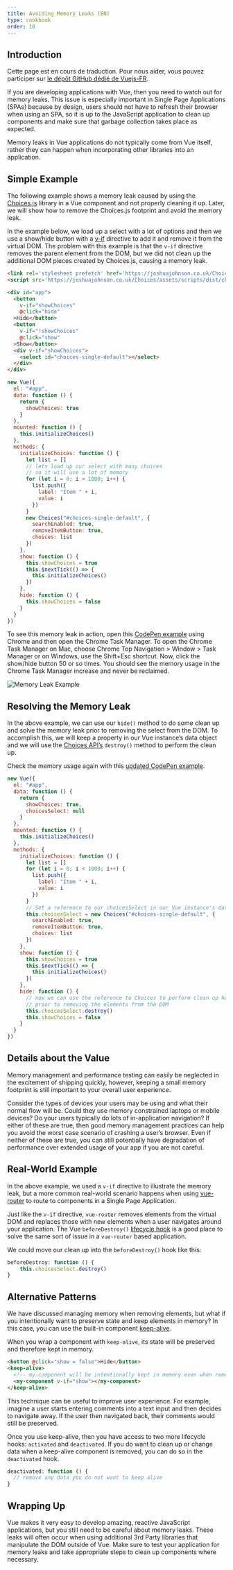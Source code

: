```yaml
---
title: Avoiding Memory Leaks (EN)
type: cookbook
order: 10
---
```


## Introduction

<p>Cette page est en cours de traduction. Pour nous aider, vous pouvez participer sur <a href="https://github.com/vuejs-fr/vuejs.org" target="_blank">le dépôt GitHub dédié de Vuejs-FR</a>.</p><p>If you are developing applications with Vue, then you need to watch out for memory leaks. This issue is especially important in Single Page Applications (SPAs) because by design, users should not have to refresh their browser when using an SPA, so it is up to the JavaScript application to clean up components and make sure that garbage collection takes place as expected.</p>

Memory leaks in Vue applications do not typically come from Vue itself, rather they can happen when incorporating other libraries into an application.

## Simple Example

The following example shows a memory leak caused by using the [Choices.js](https://github.com/jshjohnson/Choices) library in a Vue component and not properly cleaning it up. Later, we will show how to remove the Choices.js footprint and avoid the memory leak.

In the example below, we load up a select with a lot of options and then we use a show/hide button with a [v-if](/v2/guide/conditional.html) directive to add it and remove it from the virtual DOM. The problem with this example is that the `v-if` directive removes the parent element from the DOM, but we did not clean up the additional DOM pieces created by Choices.js, causing a memory leak.

```html
<link rel='stylesheet prefetch' href='https://joshuajohnson.co.uk/Choices/assets/styles/css/choices.min.css?version=3.0.3'>
<script src='https://joshuajohnson.co.uk/Choices/assets/scripts/dist/choices.min.js?version=3.0.3'></script>

<div id="app">
  <button
    v-if="showChoices"
    @click="hide"
  >Hide</button>
  <button
    v-if="!showChoices"
    @click="show"
  >Show</button>
  <div v-if="showChoices">
    <select id="choices-single-default"></select>
  </div>
</div>
```

```js
new Vue({
  el: "#app",
  data: function () {
    return {
      showChoices: true
    }
  },
  mounted: function () {
    this.initializeChoices()
  },
  methods: {
    initializeChoices: function () {
      let list = []
      // lets load up our select with many choices
      // so it will use a lot of memory
      for (let i = 0; i < 1000; i++) {
        list.push({
          label: "Item " + i,
          value: i
        })
      }
      new Choices("#choices-single-default", {
        searchEnabled: true,
        removeItemButton: true,
        choices: list
      })
    },
    show: function () {
      this.showChoices = true
      this.$nextTick(() => {
        this.initializeChoices()
      })
    },
    hide: function () {
      this.showChoices = false
    }
  }
})
```

To see this memory leak in action, open this [CodePen example](https://codepen.io/freeman-g/pen/qobpxo) using Chrome and then open the Chrome Task Manager. To open the Chrome Task Manager on Mac, choose Chrome Top Navigation > Window > Task Manager or on Windows, use the Shift+Esc shortcut. Now, click the show/hide button 50 or so times. You should see the memory usage in the Chrome Task Manager increase and never be reclaimed.

![Memory Leak Example](/images/memory-leak-example.png)

## Resolving the Memory Leak

In the above example, we can use our `hide()` method to do some clean up and solve the memory leak prior to removing the select from the DOM. To accomplish this, we will keep a property in our Vue instance’s data object and we will use the [Choices API’s](https://github.com/jshjohnson/Choices) `destroy()` method to perform the clean up.

Check the memory usage again with this [updated CodePen example](https://codepen.io/freeman-g/pen/mxWMor).

```js
new Vue({
  el: "#app",
  data: function () {
    return {
      showChoices: true,
      choicesSelect: null
    }
  },
  mounted: function () {
    this.initializeChoices()
  },
  methods: {
    initializeChoices: function () {
      let list = []
      for (let i = 0; i < 1000; i++) {
        list.push({
          label: "Item " + i,
          value: i
        })
      }
      // Set a reference to our choicesSelect in our Vue instance's data object
      this.choicesSelect = new Choices("#choices-single-default", {
        searchEnabled: true,
        removeItemButton: true,
        choices: list
      })
    },
    show: function () {
      this.showChoices = true
      this.$nextTick(() => {
        this.initializeChoices()
      })
    },
    hide: function () {
      // now we can use the reference to Choices to perform clean up here
      // prior to removing the elements from the DOM
      this.choicesSelect.destroy()
      this.showChoices = false
    }
  }
})
```

## Details about the Value

Memory management and performance testing can easily be neglected in the excitement of shipping quickly, however, keeping a small memory footprint is still important to your overall user experience.

Consider the types of devices your users may be using and what their normal flow will be. Could they use memory constrained laptops or mobile devices? Do your users typically do lots of in-application navigation? If either of these are true, then good memory management practices can help you avoid the worst case scenario of crashing a user’s browser. Even if neither of these are true, you can still potentially have degradation of performance over extended usage of your app if you are not careful.

## Real-World Example

In the above example, we used a `v-if` directive to illustrate the memory leak, but a more common real-world scenario happens when using [vue-router](https://router.vuejs.org/en/) to route to components in a Single Page Application.

Just like the `v-if` directive, `vue-router` removes elements from the virtual DOM and replaces those with new elements when a user navigates around your application. The Vue `beforeDestroy()` [lifecycle hook](/v2/guide/instance.html#Lifecycle-Diagram) is a good place to solve the same sort of issue in a `vue-router` based application.

We could move our clean up into the `beforeDestroy()` hook like this:

```js
beforeDestroy: function () {
    this.choicesSelect.destroy()
}
```

## Alternative Patterns

We have discussed managing memory when removing elements, but what if you intentionally want to preserve state and keep elements in memory? In this case, you can use the built-in component [keep-alive](/v2/api/#keep-alive).

When you wrap a component with `keep-alive`, its state will be preserved and therefore kept in memory.

```html
<button @click="show = false">Hide</button>
<keep-alive>
  <!-- my-component will be intentionally kept in memory even when removed -->
  <my-component v-if="show"></my-component>
</keep-alive>
```
This technique can be useful to improve user experience. For example, imagine a user starts entering comments into a text input and then decides to navigate away. If the user then navigated back, their comments would still be preserved.

Once you use keep-alive, then you have access to two more lifecycle hooks: `activated` and `deactivated`. If you do want to clean up or change data when a keep-alive component is removed, you can do so in the `deactivated` hook.

```js
deactivated: function () {
  // remove any data you do not want to keep alive
}
```

## Wrapping Up

Vue makes it very easy to develop amazing, reactive JavaScript applications, but you still need to be careful about memory leaks. These leaks will often occur when using additional 3rd Party libraries that manipulate the DOM outside of Vue. Make sure to test your application for memory leaks and take appropriate steps to clean up components where necessary.